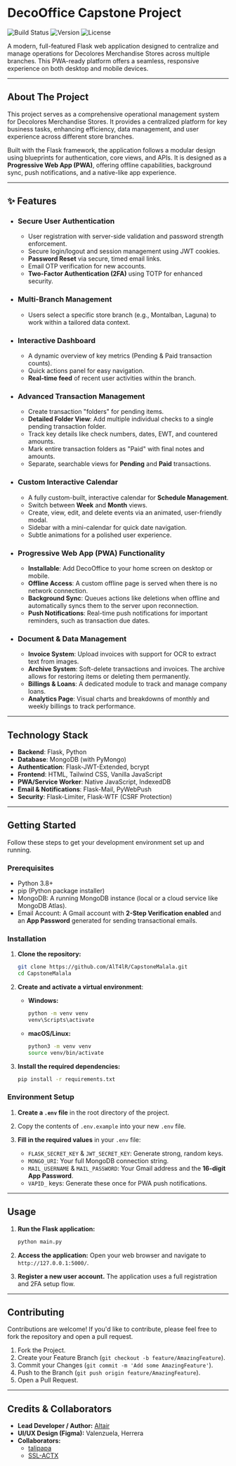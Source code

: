# DecoOffice Capstone Project

![Build Status](https://img.shields.io/badge/build-passing-brightgreen) ![Version](https://img.shields.io/badge/version-2.8.2-yellow) ![License](https://img.shields.io/badge/License-All%20Rights%20Reserved-blue)

A modern, full-featured Flask web application designed to centralize and manage operations for Decolores Merchandise Stores across multiple branches. This PWA-ready platform offers a seamless, responsive experience on both desktop and mobile devices.

---

## About The Project

This project serves as a comprehensive operational management system for Decolores Merchandise Stores. It provides a centralized platform for key business tasks, enhancing efficiency, data management, and user experience across different store branches.

Built with the Flask framework, the application follows a modular design using blueprints for authentication, core views, and APIs. It is designed as a **Progressive Web App (PWA)**, offering offline capabilities, background sync, push notifications, and a native-like app experience.

---

## ✨ Features

*   ### Secure User Authentication
    *   User registration with server-side validation and password strength enforcement.
    *   Secure login/logout and session management using JWT cookies.
    *   **Password Reset** via secure, timed email links.
    *   Email OTP verification for new accounts.
    *   **Two-Factor Authentication (2FA)** using TOTP for enhanced security.

*   ### Multi-Branch Management
    *   Users select a specific store branch (e.g., Montalban, Laguna) to work within a tailored data context.

*   ### Interactive Dashboard
    *   A dynamic overview of key metrics (Pending & Paid transaction counts).
    *   Quick actions panel for easy navigation.
    *   **Real-time feed** of recent user activities within the branch.

*   ### Advanced Transaction Management
    *   Create transaction "folders" for pending items.
    *   **Detailed Folder View**: Add multiple individual checks to a single pending transaction folder.
    *   Track key details like check numbers, dates, EWT, and countered amounts.
    *   Mark entire transaction folders as "Paid" with final notes and amounts.
    *   Separate, searchable views for **Pending** and **Paid** transactions.

*   ### Custom Interactive Calendar
    *   A fully custom-built, interactive calendar for **Schedule Management**.
    *   Switch between **Week** and **Month** views.
    *   Create, view, edit, and delete events via an animated, user-friendly modal.
    *   Sidebar with a mini-calendar for quick date navigation.
    *   Subtle animations for a polished user experience.

*   ### Progressive Web App (PWA) Functionality
    *   **Installable**: Add DecoOffice to your home screen on desktop or mobile.
    *   **Offline Access**: A custom offline page is served when there is no network connection.
    *   **Background Sync**: Queues actions like deletions when offline and automatically syncs them to the server upon reconnection.
    *   **Push Notifications**: Real-time push notifications for important reminders, such as transaction due dates.

*   ### Document & Data Management
    *   **Invoice System**: Upload invoices with support for OCR to extract text from images.
    *   **Archive System**: Soft-delete transactions and invoices. The archive allows for restoring items or deleting them permanently.
    *   **Billings & Loans**: A dedicated module to track and manage company loans.
    *   **Analytics Page**: Visual charts and breakdowns of monthly and weekly billings to track performance.

---

## Technology Stack

*   **Backend**: Flask, Python
*   **Database**: MongoDB (with PyMongo)
*   **Authentication**: Flask-JWT-Extended, bcrypt
*   **Frontend**: HTML, Tailwind CSS, Vanilla JavaScript
*   **PWA/Service Worker**: Native JavaScript, IndexedDB
*   **Email & Notifications**: Flask-Mail, PyWebPush
*   **Security**: Flask-Limiter, Flask-WTF (CSRF Protection)

---

## Getting Started

Follow these steps to get your development environment set up and running.

### Prerequisites

*   Python 3.8+
*   pip (Python package installer)
*   MongoDB: A running MongoDB instance (local or a cloud service like MongoDB Atlas).
*   Email Account: A Gmail account with **2-Step Verification enabled** and an **App Password** generated for sending transactional emails.

### Installation

1.  **Clone the repository:**
    ```bash
    git clone https://github.com/AlT4lR/CapstoneMalala.git
    cd CapstoneMalala
    ```

2.  **Create and activate a virtual environment**:
    *   **Windows:**
        ```bash
        python -m venv venv
        venv\Scripts\activate
        ```
    *   **macOS/Linux:**
        ```bash
        python3 -m venv venv
        source venv/bin/activate
        ```

3.  **Install the required dependencies:**
    ```bash
    pip install -r requirements.txt
    ```

### Environment Setup

1.  **Create a `.env` file** in the root directory of the project.

2.  Copy the contents of `.env.example` into your new `.env` file.

3.  **Fill in the required values** in your `.env` file:
    *   `FLASK_SECRET_KEY` & `JWT_SECRET_KEY`: Generate strong, random keys.
    *   `MONGO_URI`: Your full MongoDB connection string.
    *   `MAIL_USERNAME` & `MAIL_PASSWORD`: Your Gmail address and the **16-digit App Password**.
    *   `VAPID_` keys: Generate these once for PWA push notifications.

---

## Usage

1.  **Run the Flask application:**
    ```bash
    python main.py
    ```

2.  **Access the application:**
    Open your web browser and navigate to `http://127.0.0.1:5000/`.

3.  **Register a new user account.** The application uses a full registration and 2FA setup flow.

---

## Contributing

Contributions are welcome! If you'd like to contribute, please feel free to fork the repository and open a pull request.

1.  Fork the Project.
2.  Create your Feature Branch (`git checkout -b feature/AmazingFeature`).
3.  Commit your Changes (`git commit -m 'Add some AmazingFeature'`).
4.  Push to the Branch (`git push origin feature/AmazingFeature`).
5.  Open a Pull Request.

---

## Credits & Collaborators

*   **Lead Developer / Author:** [Altair](https://github.com/AlT4lR)
*   **UI/UX Design (Figma):** Valenzuela, Herrera
*   **Collaborators:**
    *   [talipapa](https://github.com/talipapa)
    *   [SSL-ACTX](https://github.com/SSL-ACTX)
